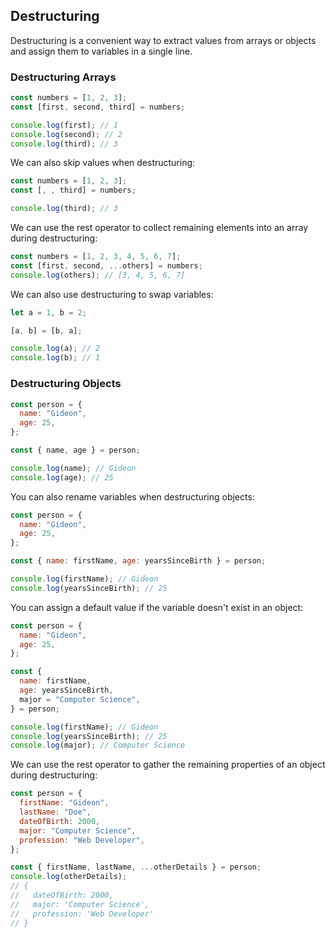 ## Destructuring
Destructuring is a convenient way to extract values from arrays or objects and assign them to variables in a single line.

### Destructuring Arrays

```js
const numbers = [1, 2, 3];
const [first, second, third] = numbers;

console.log(first); // 1
console.log(second); // 2
console.log(third); // 3
```

We can also skip values when destructuring:

```js
const numbers = [1, 2, 3];
const [, , third] = numbers;

console.log(third); // 3
```

We can use the rest operator to collect remaining elements into an array during destructuring:

```js
const numbers = [1, 2, 3, 4, 5, 6, 7];
const [first, second, ...others] = numbers;
console.log(others); // [3, 4, 5, 6, 7]
```

We can also use destructuring to swap variables:

```js
let a = 1, b = 2;

[a, b] = [b, a];

console.log(a); // 2
console.log(b); // 1
```

### Destructuring Objects

```js
const person = {
  name: "Gideon",
  age: 25,
};

const { name, age } = person;

console.log(name); // Gideon
console.log(age); // 25
```

You can also rename variables when destructuring objects:

```js
const person = {
  name: "Gideon",
  age: 25,
};

const { name: firstName, age: yearsSinceBirth } = person;

console.log(firstName); // Gideon
console.log(yearsSinceBirth); // 25
```

You can assign a default value if the variable doesn't exist in an object:

```js
const person = {
  name: "Gideon",
  age: 25,
};

const {
  name: firstName,
  age: yearsSinceBirth,
  major = "Computer Science",
} = person;

console.log(firstName); // Gideon
console.log(yearsSinceBirth); // 25
console.log(major); // Computer Science
```

We can use the rest operator to gather the remaining properties of an object during destructuring:

```js
const person = {
  firstName: "Gideon",
  lastName: "Doe",
  dateOfBirth: 2000,
  major: "Computer Science",
  profession: "Web Developer",
};

const { firstName, lastName, ...otherDetails } = person;
console.log(otherDetails);
// {
//   dateOfBirth: 2000,
//   major: 'Computer Science',
//   profession: 'Web Developer'
// }
```

